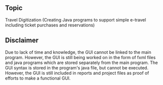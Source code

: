 ## Topic
Travel Digitization (Creating Java programs to support simple e-travel including ticket purchases and reservations)

## Disclaimer
Due to lack of time and knowledge, the GUI cannot be linked to the main program. However, the GUI is still being worked on in the form of fxml files and java programs which are stored separately from the main program. The GUI syntax is stored in the program's java file, but cannot be executed. However, the GUI is still included in reports and project files as proof of efforts to make a functional GUI.